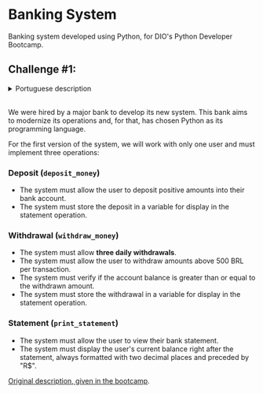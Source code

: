 # Banking System

Banking system developed using Python, for DIO's Python Developer Bootcamp.

## Challenge #1:

<details>
    <summary>Portuguese description</summary>
    <p>Fomos contratados por um grande banco para desenvolver o seu novo sistema. Esse banco deseja modernizar suas operações e, para isso, escolheu a linguagem Python.</p>
    <p>Para a primeira versão do sistema, iremos trabalhar com apenas um usuário, e devemos implementar três operações:</p>
    <h3>Depósito (<code>deposit_money</code>)</h3>
    <ul>
        <li>O sistema deve permitir o usuário depositar valores positivos para a conta bancária;</li>
        <li>O sistema deve armazenar o depósito em uma variável para exibição na operação de extrato.</li>
    </ul>
    <h3>Saque (<code>withdraw_money</code>)</h3>
    <ul>
        <li>O sistema deve permitir realizar <b>3 saques diários</b>;</li>
        <li>O sistema deve permitir que o usuário saque valores acima de 500 reais por saque;</li>
        <li>O sistema deve verificar se o saldo na conta é maior ou igual ao valor sacado;</li>
        <li>O sistema deve armazenar o saque em uma variável para exibição na operação de extrato.</li>
    </ul>
    <h3>Extrato (<code>print_statement</code>)</h3>
    <ul>
        <li>O sistema deve permitir o usuário exibir seu extrato bancário;</li>
        <li>O sistema deve exibir o saldo atual do usuário logo após o extrato, formatado sempre com duas casas decimais e com "R$" na frente.</li>
    </ul>
</details>
<br>

We were hired by a major bank to develop its new system. This bank aims to modernize its operations and, for that, has chosen Python as its programming language.

For the first version of the system, we will work with only one user and must implement three operations:

### Deposit (`deposit_money`)
- The system must allow the user to deposit positive amounts into their bank account.
- The system must store the deposit in a variable for display in the statement operation.

### Withdrawal (`withdraw_money`)
- The system must allow **three daily withdrawals**.
- The system must allow the user to withdraw amounts above 500 BRL per transaction.
- The system must verify if the account balance is greater than or equal to the withdrawn amount.
- The system must store the withdrawal in a variable for display in the statement operation.

### Statement (`print_statement`)
- The system must allow the user to view their bank statement.
- The system must display the user's current balance right after the statement, always formatted with two decimal places and preceded by "R$".

[Original description, given in the bootcamp](https://academiapme-my.sharepoint.com/:p:/g/personal/kawan_dio_me/Ef-dMEJYq9BPotZQso7LUCwBJd7gDqCC2SYlUYx0ayrGNQ?rtime=MDLUO0B13Ug).